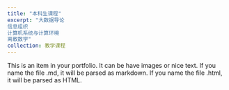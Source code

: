 ```yaml
---
title: "本科生课程"
excerpt: "大数据导论  
信息组织  
计算机系统与计算环境  
离散数学"
collection: 教学课程
---
```


This is an item in your portfolio. It can be have images or nice text. If you name the file .md, it will be parsed as markdown. If you name the file .html, it will be parsed as HTML. 
